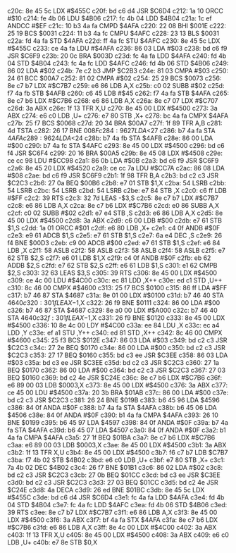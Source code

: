 c20c: 8e 45 5c     LDX    #$455C
c20f: bd c6 d4     JSR    $C6D4
c212: 1a 10        ORCC   #$10
c214: fe 4b 06     LDU    $4B06
c217: fc 4b 04     LDD    $4B04
c21a: 1c ef        ANDCC  #$EF
c21c: 10 b3 4a fa  CMPD   $4AFA
c220: 22 08        BHI    $001E
c222: 25 19        BCS    $0031
c224: 11 b3 4a fc  CMPU   $4AFC
c228: 23 13        BLS    $0031
c22a: fd 4a fa     STD    $4AFA
c22d: ff 4a fc     STU    $4AFC
c230: 8e 45 5c     LDX    #$455C
c233: ce 4a fa     LDU    #$4AFA
c236: 86 03        LDA    #$03
c238: bd c6 f9     JSR    $C6F9
c23b: 20 0c        BRA    $003D
c23d: fc 4a fa     LDD    $4AFA
c240: fd 4b 04     STD    $4B04
c243: fc 4a fc     LDD    $4AFC
c246: fd 4b 06     STD    $4B06
c249: 86 02        LDA    #$02
c24b: 7e c2 b3     JMP    $C2B3
c24e: 81 03        CMPA   #$03
c250: 24 61        BCC    $00A7
c252: 81 02        CMPA   #$02
c254: 25 29        BCS    $0073
c256: 8e c7 b7     LDX    #$C7B7
c259: e6 86        LDB    A,X
c25b: c0 02        SUBB   #$02
c25d: f7 4a fb     STB    $4AFB
c260: c6 45        LDB    #$45
c262: f7 4a fa     STB    $4AFA
c265: 8e c7 b6     LDX    #$C7B6
c268: e6 86        LDB    A,X
c26a: 8e c7 07     LDX    #$C707
c26d: 3a           ABX
c26e: 1f 13        TFR    X,U
c270: 8e 45 00     LDX    #$4500
c273: 3a           ABX
c274: e6 c0        LDB    ,U+
c276: e7 80        STB    ,X+
c278: bc 4a fa     CMPX   $4AFA
c27b: 25 f7        BCS    $0068
c27d: 20 34        BRA    $00A7
c27f: 1f 89        TFR    A,B
c281: 4d           TSTA
c282: 26 17        BNE    $008F
c284: 96 27        LDA    <$27
c286: b7 4a fa     STA    $4AFA
c289: 96 24        LDA    <$24
c28b: b7 4a fb     STA    $4AFB
c28e: 86 00        LDA    #$00
c290: b7 4a fc     STA    $4AFC
c293: 8e 45 00     LDX    #$4500
c296: bd c6 f4     JSR    $C6F4
c299: 20 16        BRA    $00A5
c29b: 8e 45 08     LDX    #$4508
c29e: ce cc 98     LDU    #$CC98
c2a1: 86 0b        LDA    #$0B
c2a3: bd c6 f9     JSR    $C6F9
c2a6: 8e 45 20     LDX    #$4520
c2a9: ce cc 7a     LDU    #$CC7A
c2ac: 86 08        LDA    #$08
c2ae: bd c6 f9     JSR    $C6F9
c2b1: 1f 98        TFR    B,A
c2b3: bd c2 c3     JSR    $C2C3
c2b6: 27 0a        BEQ    $00B6
c2b8: e7 01        STB    $1,X
c2ba: 54           LSRB
c2bb: 54           LSRB
c2bc: 54           LSRB
c2bd: 54           LSRB
c2be: e7 84        STB    ,X
c2c0: c6 ff        LDB    #$FF
c2c2: 39           RTS
c2c3: 32 7d        LEAS   -$3,S
c2c5: 8e c7 b7     LDX    #$C7B7
c2c8: e6 86        LDB    A,X
c2ca: 8e c7 b6     LDX    #$C7B6
c2cd: e0 86        SUBB   A,X
c2cf: c0 02        SUBB   #$02
c2d1: e7 e4        STB    ,S
c2d3: e6 86        LDB    A,X
c2d5: 8e 45 00     LDX    #$4500
c2d8: 3a           ABX
c2d9: c6 00        LDB    #$00
c2db: e7 61        STB    $1,S
c2dd: 1a 01        ORCC   #$01
c2df: e6 80        LDB    ,X+
c2e1: c4 0f        ANDB   #$0F
c2e3: e9 61        ADCB   $1,S
c2e5: e7 61        STB    $1,S
c2e7: 6a e4        DEC    ,S
c2e9: 26 f4        BNE    $00D3
c2eb: c9 00        ADCB   #$00
c2ed: e7 61        STB    $1,S
c2ef: e6 84        LDB    ,X
c2f1: 58           ASLB
c2f2: 58           ASLB
c2f3: 58           ASLB
c2f4: 58           ASLB
c2f5: e7 62        STB    $2,S
c2f7: e6 01        LDB    $1,X
c2f9: c4 0f        ANDB   #$0F
c2fb: eb 62        ADDB   $2,S
c2fd: e7 62        STB    $2,S
c2ff: e6 61        LDB    $1,S
c301: e1 62        CMPB   $2,S
c303: 32 63        LEAS   $3,S
c305: 39           RTS
c306: 8e 45 00     LDX    #$4500
c309: ce 4c 00     LDU    #$4C00
c30c: ec 81        LDD    ,X++
c30e: ed c1        STD    ,U++
c310: 8c 46 00     CMPX   #$4600
c313: 25 f7        BCS    $0100
c315: 86 ff        LDA    #$FF
c317: b7 46 87     STA    $4687
c31a: 8e 01 00     LDX    #$0100
c31d: b7 46 40     STA    $4640
c320: 30 1f        LEAX   -$1,X
c322: 26 f9        BNE    $0111
c324: 86 00        LDA    #$00
c326: b7 46 87     STA    $4687
c329: 8e a0 00     LDX    #$A000
c32c: b7 46 40     STA    $4640
c32f: 30 1f        LEAX   -$1,X
c331: 26 f9        BNE    $0120
c333: 8e 45 00     LDX    #$4500
c336: 10 8e 4c 00  LDY    #$4C00
c33a: ee 84        LDU    ,X
c33c: ec a4        LDD    ,Y
c33e: ef a1        STU    ,Y++
c340: ed 81        STD    ,X++
c342: 8c 46 00     CMPX   #$4600
c345: 25 f3        BCS    $012E
c347: 86 03        LDA    #$03
c349: bd c2 c3     JSR    $C2C3
c34c: 27 2e        BEQ    $0170
c34e: 86 00        LDA    #$00
c350: bd c2 c3     JSR    $C2C3
c353: 27 17        BEQ    $0160
c355: bd c3 ee     JSR    $C3EE
c358: 86 03        LDA    #$03
c35a: bd c3 ee     JSR    $C3EE
c35d: bd c2 c3     JSR    $C2C3
c360: 27 1a        BEQ    $0170
c362: 86 00        LDA    #$00
c364: bd c2 c3     JSR    $C2C3
c367: 27 03        BEQ    $0160
c369: bd c2 4e     JSR    $C24E
c36c: 8e c7 b6     LDX    #$C7B6
c36f: e6 89 00 03  LDB    $0003,X
c373: 8e 45 00     LDX    #$4500
c376: 3a           ABX
c377: ce 45 00     LDU    #$4500
c37a: 20 3b        BRA    $01AB
c37c: 86 00        LDA    #$00
c37e: bd c2 c3     JSR    $C2C3
c381: 26 24        BNE    $019B
c383: b6 45 96     LDA    $4596
c386: 84 0f        ANDA   #$0F
c388: b7 4a fa     STA    $4AFA
c38b: b6 45 06     LDA    $4506
c38e: 84 0f        ANDA   #$0F
c390: b1 4a fa     CMPA   $4AFA
c393: 26 10        BNE    $0199
c395: b6 45 97     LDA    $4597
c398: 84 0f        ANDA   #$0F
c39a: b7 4a fa     STA    $4AFA
c39d: b6 45 07     LDA    $4507
c3a0: 84 0f        ANDA   #$0F
c3a2: b1 4a fa     CMPA   $4AFA
c3a5: 27 1f        BEQ    $01BA
c3a7: 8e c7 b6     LDX    #$C7B6
c3aa: e6 89 00 03  LDB    $0003,X
c3ae: 8e 45 00     LDX    #$4500
c3b1: 3a           ABX
c3b2: 1f 13        TFR    X,U
c3b4: 8e 45 00     LDX    #$4500
c3b7: f6 c7 b7     LDB    $C7B7
c3ba: f7 4b 02     STB    $4B02
c3bd: e6 c0        LDB    ,U+
c3bf: e7 80        STB    ,X+
c3c1: 7a 4b 02     DEC    $4B02
c3c4: 26 f7        BNE    $01B1
c3c6: 86 02        LDA    #$02
c3c8: bd c2 c3     JSR    $C2C3
c3cb: 27 0b        BEQ    $01CC
c3cd: bd c3 ee     JSR    $C3EE
c3d0: bd c2 c3     JSR    $C2C3
c3d3: 27 03        BEQ    $01CC
c3d5: bd c2 4e     JSR    $C24E
c3d8: 4a           DECA
c3d9: 26 ed        BNE    $01BC
c3db: 8e 45 5c     LDX    #$455C
c3de: bd c6 d4     JSR    $C6D4
c3e1: fc 4a fa     LDD    $4AFA
c3e4: fd 4b 04     STD    $4B04
c3e7: fc 4a fc     LDD    $4AFC
c3ea: fd 4b 06     STD    $4B06
c3ed: 39           RTS
c3ee: 8e c7 b7     LDX    #$C7B7
c3f1: e6 86        LDB    A,X
c3f3: 8e 45 00     LDX    #$4500
c3f6: 3a           ABX
c3f7: bf 4a fa     STX    $4AFA
c3fa: 8e c7 b6     LDX    #$C7B6
c3fd: e6 86        LDB    A,X
c3ff: 8e 4c 00     LDX    #$4C00
c402: 3a           ABX
c403: 1f 13        TFR    X,U
c405: 8e 45 00     LDX    #$4500
c408: 3a           ABX
c409: e6 c0        LDB    ,U+
c40b: e7 8e        STB    $0,X
